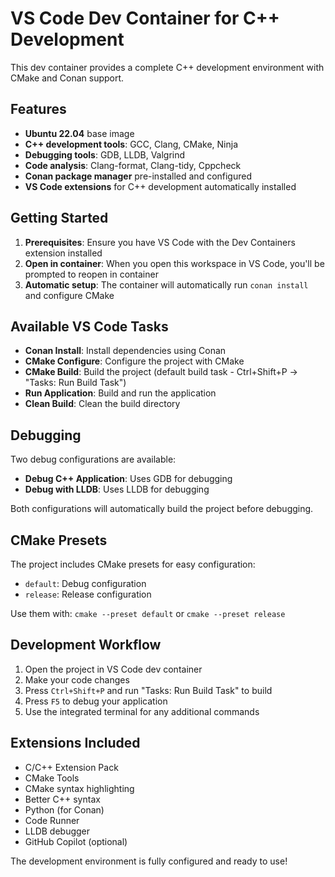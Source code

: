 # VS Code Dev Container for C++ Development

This dev container provides a complete C++ development environment with CMake and Conan support.

## Features

- **Ubuntu 22.04** base image
- **C++ development tools**: GCC, Clang, CMake, Ninja
- **Debugging tools**: GDB, LLDB, Valgrind
- **Code analysis**: Clang-format, Clang-tidy, Cppcheck
- **Conan package manager** pre-installed and configured
- **VS Code extensions** for C++ development automatically installed

## Getting Started

1. **Prerequisites**: Ensure you have VS Code with the Dev Containers extension installed
2. **Open in container**: When you open this workspace in VS Code, you'll be prompted to reopen in container
3. **Automatic setup**: The container will automatically run `conan install` and configure CMake

## Available VS Code Tasks

- **Conan Install**: Install dependencies using Conan
- **CMake Configure**: Configure the project with CMake
- **CMake Build**: Build the project (default build task - Ctrl+Shift+P → "Tasks: Run Build Task")
- **Run Application**: Build and run the application
- **Clean Build**: Clean the build directory

## Debugging

Two debug configurations are available:
- **Debug C++ Application**: Uses GDB for debugging
- **Debug with LLDB**: Uses LLDB for debugging

Both configurations will automatically build the project before debugging.

## CMake Presets

The project includes CMake presets for easy configuration:
- `default`: Debug configuration
- `release`: Release configuration

Use them with: `cmake --preset default` or `cmake --preset release`

## Development Workflow

1. Open the project in VS Code dev container
2. Make your code changes
3. Press `Ctrl+Shift+P` and run "Tasks: Run Build Task" to build
4. Press `F5` to debug your application
5. Use the integrated terminal for any additional commands

## Extensions Included

- C/C++ Extension Pack
- CMake Tools
- CMake syntax highlighting
- Better C++ syntax
- Python (for Conan)
- Code Runner
- LLDB debugger
- GitHub Copilot (optional)

The development environment is fully configured and ready to use!